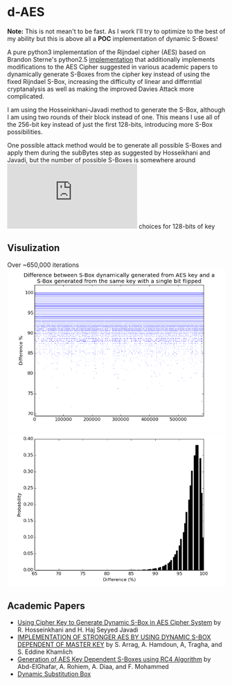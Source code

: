 d-AES
=====

**Note:** This is not mean't to be fast. As I work I'll try to optimize to the best of my ability but this is above all a **POC** implementation of dynamic S-Boxes!

A pure python3 implementation of the Rijndael cipher (AES) based on Brandon Sterne's python2.5 [implementation](http://brandon.sternefamily.net/2007/06/aes-tutorial-python-implementation/) that additionally implements modifications to the AES Cipher suggested in various academic papers to dynamically generate S-Boxes from the cipher key instead of using the fixed Rijndael S-Box, increasing the difficulty of linear and differntial cryptanalysis as well as making the improved Davies Attack more complicated.

I am using the Hosseinkhani-Javadi method to generate the S-Box, although I am using two rounds of their block instead of one. This means I use all of the 256-bit key instead of just the first 128-bits, introducing more S-Box possibilities.

One possible attack method would be to generate all possible S-Boxes and apply them during the subBytes step as suggested by Hosseikhani and Javadi, but the number of possible S-Boxes is somewhere around ![10 to the power of 38, factorial](http://www.sciweavers.org/tex2img.php?eq=%2810%5E%7B38%7D%20%29%21&bc=White&fc=Black&im=jpg&fs=12&ff=mathptmx&edit=0) choices for 128-bits of key

Visulization
------------
Over ~650,000 iterations
![Scatter plot of difference between sbox generated from key and sbox generated from same key with flipped bit](scatter-graph.png)
![Histogram of difference between sbox generated from key and sbox generated from same key with flipped bit](hist-graph.png)

Academic Papers
---------------

* [Using Cipher Key to Generate Dynamic S-Box in AES Cipher System](http://cscjournals.org/csc/manuscript/Journals/IJCSS/volume6/Issue1/IJCSS-630.pdf) by R. Hosseinkhani and H. Haj Seyyed Javadi
* [IMPLEMENTATION OF STRONGER AES BY USING DYNAMIC S-BOX DEPENDENT OF MASTER KEY](http://www.jatit.org/volumes/Vol53No2/6Vol53No2.pdf) by S. Arrag, A. Hamdoun, A, Tragha, and S. Eddine Khamlich
* [Generation of AES Key Dependent S-Boxes using RC4 Algorithm](http://www.mtc.edu.eg/asat13/pdf/ce24.pdf) by Abd-ElGhafar, A. Rohiem, A. Diaa, and F. Mohammed
* [Dynamic Substitution Box](http://shodhganga.inflibnet.ac.in/bitstream/10603/5051/12/12_chapter%203.pdf)

